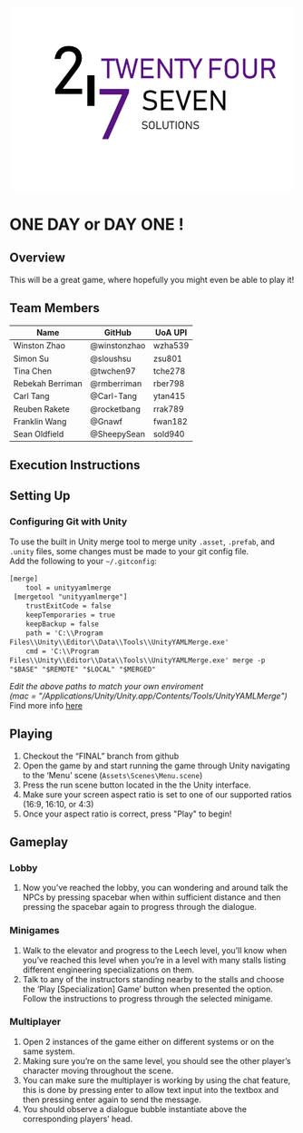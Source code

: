 <p align="center"> 
<img src="https://github.com/winstonzhao/SOFTENG-306-Project-2/blob/master/logo-full-text.png" width="500">
</p>

# ONE DAY or DAY ONE !

## Overview
This will be a great game, where hopefully you might even be able to play it!

## Team Members
| Name             | GitHub | UoA UPI
| ---------------- | ------------ | --------- |
| Winston Zhao | @winstonzhao | wzha539 |
| Simon Su | @sloushsu | zsu801 |
| Tina Chen | @twchen97 | tche278 |
| Rebekah Berriman | @rmberriman | rber798 |
| Carl Tang | @Carl-Tang | ytan415 |
| Reuben Rakete | @rocketbang | rrak789 |
| Franklin Wang | @Gnawf | fwan182 |
| Sean Oldfield | @SheepySean | sold940 |

## Execution Instructions

## Setting Up

### Configuring Git with Unity
To use the built in Unity merge tool to merge unity `.asset`, `.prefab`, and `.unity` files,
some changes must be made to your git config file.  
Add the following to your `~/.gitconfig`:
```
[merge]
	tool = unityyamlmerge
 [mergetool "unityyamlmerge"]
	trustExitCode = false
	keepTemporaries = true
	keepBackup = false
	path = 'C:\\Program Files\\Unity\\Editor\\Data\\Tools\\UnityYAMLMerge.exe'
	cmd = 'C:\\Program Files\\Unity\\Editor\\Data\\Tools\\UnityYAMLMerge.exe' merge -p "$BASE" "$REMOTE" "$LOCAL" "$MERGED"
 ```
_Edit the above paths to match your own enviroment   
(mac = "/Applications/Unity/Unity.app/Contents/Tools/UnityYAMLMerge")_  
 Find more info [here](https://gist.github.com/Ikalou/197c414d62f45a1193fd)
 
 ## Playing
1. Checkout the “FINAL” branch from github
1. Open the game by and start running the game through Unity navigating to the ‘Menu’ scene (`Assets\Scenes\Menu.scene`)
1. Press the run scene button located in the the Unity interface.
1. Make sure your screen aspect ratio is set to one of our supported ratios (16:9, 16:10, or 4:3)
1. Once your aspect ratio is correct, press "Play" to begin!

## Gameplay
### Lobby
1. Now you’ve reached the lobby, you can wondering and around talk the NPCs by pressing spacebar when within sufficient distance and then pressing the spacebar again to progress through the dialogue.

### Minigames
1. Walk to the elevator and progress to the Leech level, you’ll know when you’ve reached this level when you’re in a level with many stalls listing different engineering specializations on them.
1. Talk to any of the instructors standing nearby to the stalls and choose the ‘Play [Specialization] Game’ button when presented the option.
Follow the instructions to progress through the selected minigame.

### Multiplayer
1. Open 2 instances of the game either on different systems or on the same system.
1. Making sure you’re on the same level, you should see the other player’s character moving throughout the scene.
1. You can make sure the multiplayer is working by using the chat feature, this is done by pressing enter to allow text input into the textbox and then pressing enter again to send the message.
1. You should observe a dialogue bubble instantiate above the corresponding players’ head.

